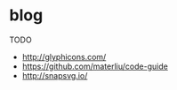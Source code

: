 blog
====
TODO
- http://glyphicons.com/
- https://github.com/materliu/code-guide
- http://snapsvg.io/
